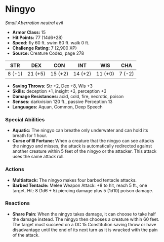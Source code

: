 # Ningyo

*Small* *Aberration* *neutral evil*

- **Armor Class:** 15
- **Hit Points:** 77 (14d6+28)
- **Speed:** fly 60 ft. swim 60 ft. walk 0 ft.
- **Challenge Rating:** 7 (2,900 XP)
- **Source:** Creature Codex, page 278

| STR | DEX | CON | INT | WIS | CHA |
| --- | --- | --- | --- | --- | --- |
| 8 (-1) | 21 (+5) | 15 (+2) | 14 (+2) | 11 (+0) | 7 (-2) |

- **Saving Throws**: Str +2, Dex +8, Wis +3
- **Skills:** deception +1, insight +3, perception +3
- **Damage Resistances:** acid, cold, fire, necrotic, poison
- **Senses:** darkvision 120 ft., passive Perception 13
- **Languages:** Aquan, Common, Deep Speech

### Special Abilities

- **Aquatic:** The ningyo can breathe only underwater and can hold its breath for 1 hour.
- **Curse of Ill Fortune:** When a creature that the ningyo can see attacks the ningyo and misses, the attack is automatically redirected against another creature within 5 feet of the ningyo or the attacker. This attack uses the same attack roll.

### Actions

- **Multiattack:** The ningyo makes four barbed tentacle attacks.
- **Barbed Tentacle:** Melee Weapon Attack: +8 to hit, reach 5 ft., one target. Hit: 8 (1d6 + 5) piercing damage plus 5 (1d10) poison damage.

### Reactions

- **Share Pain:** When the ningyo takes damage, it can choose to take half the damage instead. The ningyo then chooses a creature within 60 feet. The target must succeed on a DC 15 Constitution saving throw or have disadvantage until the end of its next turn as it is wracked with the pain of the attack.


